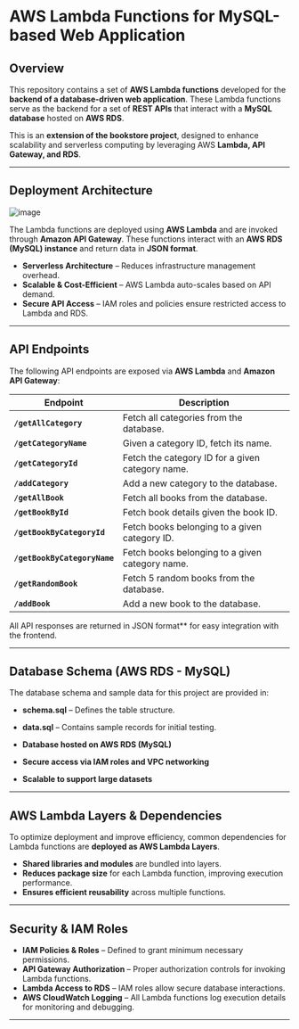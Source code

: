 # AWS Lambda Functions for MySQL-based Web Application  

## Overview  
This repository contains a set of **AWS Lambda functions** developed for the **backend of a database-driven web application**. These Lambda functions serve as the backend for a set of **REST APIs** that interact with a **MySQL database** hosted on **AWS RDS**.  

This is an **extension of the bookstore project**, designed to enhance scalability and serverless computing by leveraging AWS **Lambda, API Gateway, and RDS**.  

---

## Deployment Architecture  
![image](deployment-architecture.png)  

The Lambda functions are deployed using **AWS Lambda** and are invoked through **Amazon API Gateway**. These functions interact with an **AWS RDS (MySQL) instance** and return data in **JSON format**.  

- **Serverless Architecture** – Reduces infrastructure management overhead.  
- **Scalable & Cost-Efficient** – AWS Lambda auto-scales based on API demand.  
- **Secure API Access** – IAM roles and policies ensure restricted access to Lambda and RDS.  

---

## API Endpoints  
The following API endpoints are exposed via **AWS Lambda** and **Amazon API Gateway**:  

| **Endpoint**            | **Description** |
|-------------------------|----------------|
| **`/getAllCategory`**   | Fetch all categories from the database. |
| **`/getCategoryName`**  | Given a category ID, fetch its name. |
| **`/getCategoryId`**    | Fetch the category ID for a given category name. |
| **`/addCategory`**      | Add a new category to the database. |
| **`/getAllBook`**       | Fetch all books from the database. |
| **`/getBookById`**      | Fetch book details given the book ID. |
| **`/getBookByCategoryId`** | Fetch books belonging to a given category ID. |
| **`/getBookByCategoryName`** | Fetch books belonging to a given category name. |
| **`/getRandomBook`**    | Fetch 5 random books from the database. |
| **`/addBook`**          | Add a new book to the database. |

All API responses are returned in JSON format** for easy integration with the frontend.  

---

## Database Schema (AWS RDS - MySQL)  
The database schema and sample data for this project are provided in:  
- **schema.sql** – Defines the table structure.  
- **data.sql** – Contains sample records for initial testing.  

- **Database hosted on AWS RDS (MySQL)**  
- **Secure access via IAM roles and VPC networking**  
- **Scalable to support large datasets**  

---

## AWS Lambda Layers & Dependencies  
To optimize deployment and improve efficiency, common dependencies for Lambda functions are **deployed as AWS Lambda Layers**.  

- **Shared libraries and modules** are bundled into layers.  
- **Reduces package size** for each Lambda function, improving execution performance.  
-  **Ensures efficient reusability** across multiple functions.  

---

## Security & IAM Roles  
- **IAM Policies & Roles** – Defined to grant minimum necessary permissions.  
- **API Gateway Authorization** – Proper authorization controls for invoking Lambda functions.  
- **Lambda Access to RDS** – IAM roles allow secure database interactions.  
- **AWS CloudWatch Logging** – All Lambda functions log execution details for monitoring and debugging.  

---
